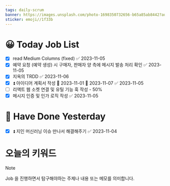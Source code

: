 ```yaml
---
tags: daily-scrum
banner: https://images.unsplash.com/photo-1698350732656-b65a85ab8442?auto=format&fit=crop&q=80&w=2837&ixlib=rb-4.0.3&ixid=M3wxMjA3fDB8MHxwaG90by1wYWdlfHx8fGVufDB8fHx8fA%3D%3D
sticker: emoji//1f33b
---
```

#  😀 Today Job List
- [x] read Medium Columns (fixed) ✅ 2023-11-05
- [x] 예약 요청 (예약 생성) 시 구매자, 판매자 양 측에 메시지 발송 처리 확인 ✅ 2023-11-05
- [x] 지옥의 TRDD ✅ 2023-11-06
- [x] ⏫  아이디어 계획서 작성 🛫 2023-11-01 📅 2023-11-07 ✅ 2023-11-05
- [ ] 리액트 웹 소켓 연결 및 유틸 기능 훅 작성 - 50%
- [x] 메시지 인증 및 인가 로직 작성 ✅ 2023-11-05
# 🙂 Have Done Yesterday
- [x] ⏫  지인 머신러닝 이슈 만나서 해결해주기 ✅ 2023-11-04


# 오늘의 키워드

> [!NOTE]
> Job 을 진행하면서 탐구해야하는 주제나 내용 또는 메모를 의미합니다.

